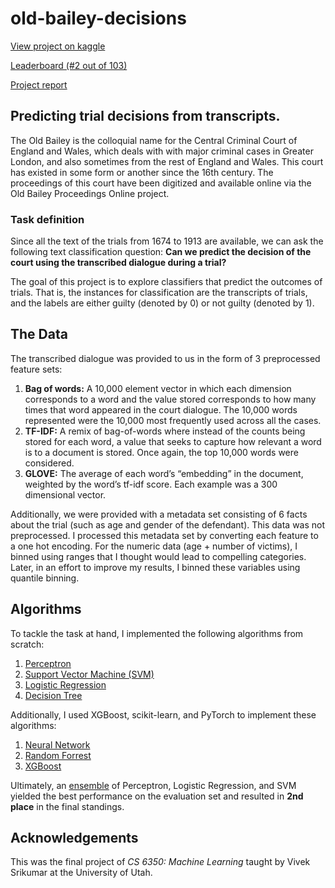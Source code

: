 # old-bailey-decisions

[View project on kaggle](https://www.kaggle.com/c/uofu-ml-fall-2020/overview)

[Leaderboard (#2 out of 103)](https://www.kaggle.com/c/uofu-ml-fall-2020/leaderboard)

[Project report](Project-Final-Report.pdf)

## Predicting trial decisions from transcripts.

The Old Bailey is the colloquial name for the Central Criminal Court of England and Wales, which deals with with major criminal cases in Greater London, and also sometimes from the rest of England and Wales. This court has existed in some form or another since the 16th century. The proceedings of this court have been digitized and available online via the Old Bailey Proceedings Online project.

### Task definition
Since all the text of the trials from 1674 to 1913 are available, we can ask the following text classification question: **Can we predict the decision of the court using the transcribed dialogue during a trial?**

The goal of this project is to explore classifiers that predict the outcomes of trials. That is, the instances for classification are the transcripts of trials, and the labels are either guilty (denoted by 0) or not guilty (denoted by 1).

## The Data
The transcribed dialogue was provided to us in the form of 3 preprocessed feature sets:   
1. **Bag of words:** A 10,000 element vector in which each dimension corresponds to a word and the value stored corresponds to how many times that word appeared in the court dialogue. The 10,000 words represented were the 10,000 most frequently used across all the cases.
2. **TF-IDF:** A remix of bag-of-words where instead of the counts being stored for each word, a value that seeks to capture how relevant a word is to a document is stored. Once again, the top 10,000 words were considered.
3. **GLOVE:** The average of each word’s “embedding” in the document, weighted by the word’s tf-idf score. Each example was a 300 dimensional vector.   

Additionally, we were provided with a metadata set consisting of 6 facts about the trial (such as age and gender of the defendant). This data was not preprocessed. I processed this metadata set by converting each feature to a one hot encoding. For the numeric data (age + number of victims), I binned using ranges that I thought would lead to compelling categories. Later, in an effort to improve my results, I binned these variables using quantile binning. 

## Algorithms

To tackle the task at hand, I implemented the following algorithms from scratch:
1. [Perceptron](https://github.com/mkcyoung/old-bailey-decisions/blob/main/code/perceptron/perceptron_v2.ipynb)
2. [Support Vector Machine (SVM)](https://github.com/mkcyoung/old-bailey-decisions/blob/main/code/svm/SVM.ipynb)
3. [Logistic Regression](https://github.com/mkcyoung/old-bailey-decisions/blob/main/code/ensemble/logistic_regression.ipynb)
4. [Decision Tree](https://github.com/mkcyoung/old-bailey-decisions/blob/main/code/decision%20tree/dec_tree_v1.ipynb)   
 
Additionally, I used XGBoost, scikit-learn, and PyTorch to implement these algorithms:  
1. [Neural Network](https://github.com/mkcyoung/old-bailey-decisions/blob/main/code/neural%20net%20and%20random%20forest/pytorch.ipynb)
2. [Random Forrest](https://github.com/mkcyoung/old-bailey-decisions/blob/main/code/neural%20net%20and%20random%20forest/pytorch.ipynb)
3. [XGBoost](https://github.com/mkcyoung/old-bailey-decisions/blob/main/code/gradient%20boosting/XGBoost.ipynb)
  
Ultimately, an [ensemble](https://github.com/mkcyoung/old-bailey-decisions/blob/main/code/ensemble/logistic_regression.ipynb) of Perceptron, Logistic Regression, and SVM yielded the best performance on the evaluation set and resulted in **2nd place** in the final standings.

## Acknowledgements
This was the final project of *CS 6350: Machine Learning* taught by Vivek Srikumar at the University of Utah.
